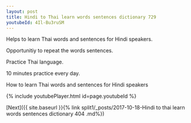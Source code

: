 ```yaml
---
layout: post
title: Hindi to Thai learn words sentences dictionary 729 
youtubeId: 4Il-Bu3ruSM
---
```

 
 
Helps to learn Thai words and sentences for Hindi speakers.

Opportunitiy to repeat the words sentences. 

Practice Thai language. 
 
10 minutes practice every day. 
 
How to learn Thai words and sentences for Hindi speakers 
 
{% include youtubePlayer.html id=page.youtubeId %}
 
 
[Next]({{ site.baseurl }}{% link  split1/_posts/2017-10-18-Hindi to thai learn words sentences dictionary 404 .md%})
 
